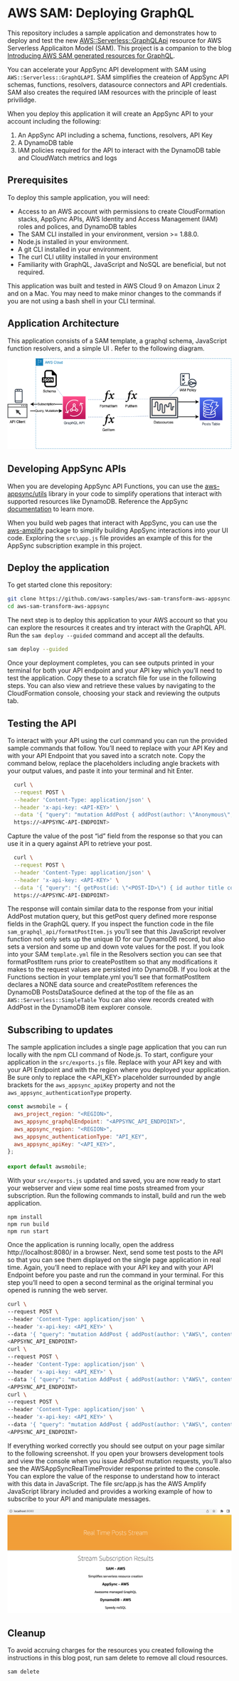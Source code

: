 # AWS SAM: Deploying GraphQL

This repository includes a sample application and demonstrates how to deploy and test the new [AWS::Serverless::GraphQLApi](https://docs.aws.amazon.com/serverless-application-model/latest/developerguide/sam-resource-graphqlapi.html) resource for AWS Serverless Applicaiton Model (SAM). This project is a companion to the blog [Introducing AWS SAM generated resources for GraphQL](#).

You can accelerate your AppSync API development with SAM using `AWS::Serverless::GraphQLAPI`. SAM simplifies the createion of AppSync API schemas, functions, resolvers, datasource connectors and API credentials. SAM also creates the required IAM resources with the principle of least privilidge.

When you deploy this application it will create an AppSync API to your account including the following:

1. An AppSync API including a schema, functions, resolvers, API Key
2. A DynamoDB table
3. IAM policies required for the API to interact with the DynamoDB table and CloudWatch metrics and logs

## Prerequisites

To deploy this sample application, you will need:

- Access to an AWS account with permissions to create CloudFormation stacks, AppSync APIs, AWS Identity and Access Management (IAM) roles and polices, and DynamoDB tables
- The SAM CLI installed in your environment, version >= 1.88.0.
- Node.js installed in your environment.
- A git CLI installed in your environment.
- The curl CLI utility installed in your environment
- Familiarity with GraphQL, JavaScript and NoSQL are beneficial, but not required.

This application was built and tested in AWS Cloud 9 on Amazon Linux 2 and on a Mac. You may need to make minor changes to the commands if you are not using a bash shell in your CLI terminal.

## Application Architecture

This application consists of a SAM template, a graphql schema, JavaScript function resolvers, and a simple UI . Refer to the following diagram.

![Solution Architecture](./public/GraphQL-API.png)

## Developing AppSync APIs

When you are developing AppSync API Functions, you can use the [aws-appsync/utils](https://www.npmjs.com/package/@aws-appsync/utils) library in your code to simplify operations that interact with supported resources like DynamoDB. Reference the AppSync [documentation](https://docs.aws.amazon.com/appsync/latest/devguide/resolver-util-reference-js.html) to learn more.

When you build web pages that interact with AppSync, you can use the [aws-amplify](https://docs.amplify.aws/lib/graphqlapi/mutate-data/q/platform/js/) package to simplify building AppSync interactions into your UI code. Exploring the `src\app.js` file provides an example of this for the AppSync subscription example in this project.

## Deploy the application

To get started clone this repository:

```bash
git clone https://github.com/aws-samples/aws-sam-transform-aws-appsync.git
cd aws-sam-transform-aws-appsync
```

The next step is to deploy this application to your AWS account so that you can explore the resources it creates and try interact with the GraphQL API. Run the `sam deploy --guided` command and accept all the defaults.

```bash
sam deploy --guided
```

Once your deployment completes, you can see outputs printed in your terminal for both your API endpoint and your API key which you’ll need to test the application. Copy these to a scratch file for use in the following steps. You can also view and retrieve these values by navigating to the CloudFormation console, choosing your stack and reviewing the outputs tab.

## Testing the API

To interact with your API using the curl command you can run the provided sample commands that follow. You’ll need to replace <API-KEY> with your API Key and <APPSYNC-API-ENDPOINT> with your API Endpoint that you saved into a scratch note. Copy the command below, replace the placeholders including angle brackets with your output values, and paste it into your terminal and hit Enter.

```bash
  curl \
  --request POST \
  --header 'Content-Type: application/json' \
  --header 'x-api-key: <API-KEY>' \
  --data '{ "query": "mutation AddPost { addPost(author: \"Anonymous\", content: \"Lorem ipsum dolor sit amet, consectetur adipiscing elit, sed do eiusmod tempor incididunt ut labore et dolore magna aliqua. Ut enim ad minim veniam, quis nostrud exercitation ullamco laboris nisi ut aliquip ex ea commodo consequat. Duis aute irure dolor in reprehenderit in voluptate velit esse cillum dolore eu fugiat nulla pariatur. Excepteur sint occaecat cupidatat non proident, sunt in culpa qui officia deserunt mollit anim id est laborum.\", title: \"A simple post\") { author content id } }" }' \
  https://<APPSYNC-API-ENDPOINT>
```

Capture the value of the post “id” field from the response so that you can use it in a query against API to retrieve your post.

```bash
  curl \
  --request POST \
  --header 'Content-Type: application/json' \
  --header 'x-api-key: <API-KEY>' \
  --data '{ "query": "{ getPost(id: \"<POST-ID>\") { id author title content version ups downs } }" }' \
  https://<APPSYNC-API-ENDPOINT>
```

The response will contain similar data to the response from your initial AddPost mutation query, but this getPost query defined more response fields in the GraphQL query. If you inspect the function code in the file `sam_graphql_api/formatPostItem.js` you’ll see that this JavaScript revolver function not only sets up the unique ID for our DynamoDB record, but also sets a version and some up and down vote values for the post. If you look into your SAM `template.yml` file in the Resolvers section you can see that formatPostItem runs prior to createPostItem so that any modifications it makes to the request values are persisted into DynamoDB. If you look at the Functions section in your template.yml you’ll see that formatPostItem declares a NONE data source and createPostItem references the DynamoDB PostsDataSource defined at the top of the file as an `AWS::Serverless::SimpleTable` You can also view records created with AddPost in the DynamoDB item explorer console.

## Subscribing to updates

The sample application includes a single page application that you can run locally with the npm CLI command of Node.js. To start, configure your application in the `src/exports.js` file. Replace <API-KEY> with your API key and <APPSYNC-API-ENDPOINT> with your API Endpoint and <REGION> with the region where you deployed your application. Be sure only to replace the <API_KEY> placeholder surrounded by angle brackets for the `aws_appsync_apiKey` property and not the `aws_appsync_authenticationType` property.

```js
const awsmobile = {
  aws_project_region: "<REGION>",
  aws_appsync_graphqlEndpoint: "<APPSYNC_API_ENDPOINT>",
  aws_appsync_region: "<REGION>",
  aws_appsync_authenticationType: "API_KEY",
  aws_appsync_apiKey: "<API_KEY>",
};

export default awsmobile;
```

With your `src/exports.js` updated and saved, you are now ready to start your webserver and view some real time posts streamed from your subscription. Run the following commands to install, build and run the web application.

```
npm install
npm run build
npm run start
```

Once the application is running locally, open the address http://localhost:8080/ in a browser. Next, send some test posts to the API so that you can see them displayed on the single page application in real time. Again, you’ll need to replace <API-KEY> with your API key and <APPSYNC-API-ENDPOINT> with your API Endpoint before you paste and run the command in your terminal. For this step you’ll need to open a second terminal as the original terminal you opened is running the web server.

```bash
curl \
--request POST \
--header 'Content-Type: application/json' \
--header 'x-api-key: <API_KEY>' \
--data '{ "query": "mutation AddPost { addPost(author: \"AWS\", content: \"Simplifies serverless resource creation\", title: \"SAM\") { author title content id ups downs version} }" }' \
<APPSYNC_API_ENDPOINT>
curl \
--request POST \
--header 'Content-Type: application/json' \
--header 'x-api-key: <API_KEY>' \
--data '{ "query": "mutation AddPost { addPost(author: \"AWS\", content: \"Awesome managed GraphQL\", title: \"AppSync\") { author title content id ups downs version} }" }' \
<APPSYNC_API_ENDPOINT>
curl \
--request POST \
--header 'Content-Type: application/json' \
--header 'x-api-key: <API_KEY>' \
--data '{ "query": "mutation AddPost { addPost(author: \"AWS\", content: \"Speedy noSQL\", title: \"DynamoDB\") { author title content id ups downs version} }" }' \
<APPSYNC_API_ENDPOINT>
```

If everything worked correctly you should see output on your page similar to the following screenshot. If you open your browsers development tools and view the console when you issue AddPost mutation requests, you’ll also see the AWSAppSyncRealTimeProvider response printed to the console. You can explore the value of the response to understand how to interact with this data in JavaScript. The file src/app.js has the AWS Amplify JavaScript library included and provides a working example of how to subscribe to your API and manipulate messages.

![Subscription Screenshot](./public/AppScreenshot.png)

## Cleanup

To avoid accruing charges for the resources you created following the instructions in this blog post, run sam delete to remove all cloud resources.

```bash
sam delete
```
